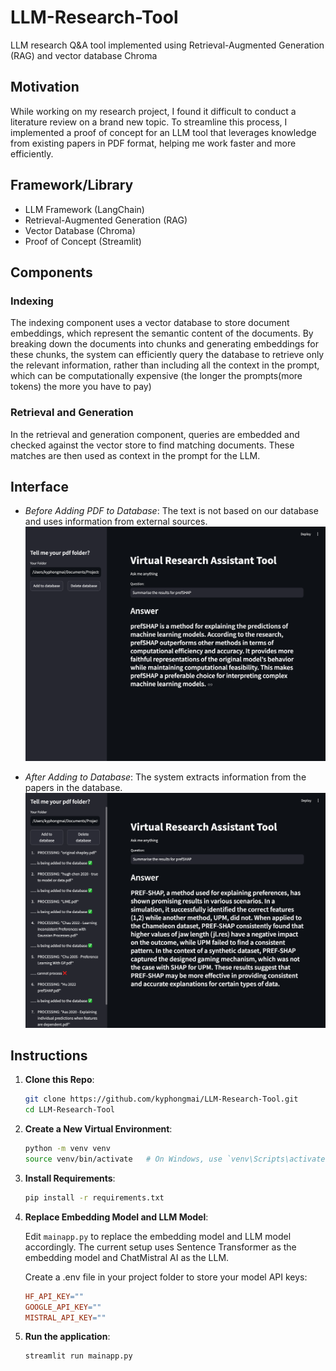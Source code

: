 # LLM-Research-Tool
LLM research Q&amp;A tool implemented using Retrieval-Augmented Generation (RAG) and vector database Chroma

## Motivation
While working on my research project, I found it difficult to conduct a literature review on a brand new topic. To streamline this process, I implemented a proof of concept for an LLM tool that leverages knowledge from existing papers in PDF format, helping me work faster and more efficiently.

## Framework/Library
- LLM Framework (LangChain)
- Retrieval-Augmented Generation (RAG)
- Vector Database (Chroma)
- Proof of Concept (Streamlit)

## Components

### Indexing
The indexing component uses a vector database to store document embeddings, which represent the semantic content of the documents. By breaking down the documents into chunks and generating embeddings for these chunks, the system can efficiently query the database to retrieve only the relevant information, rather than including all the context in the prompt, which can be computationally expensive (the longer the prompts(more tokens) the more you have to pay)

### Retrieval and Generation
In the retrieval and generation component, queries are embedded and checked against the vector store to find matching documents. These matches are then used as context in the prompt for the LLM.

## Interface
- *Before Adding PDF to Database*: The text is not based on our database and uses information from external sources.
  ![Before Adding PDF to Database](figures/Before.png)


- *After Adding to Database*: The system extracts information from the papers in the database.
  ![After Adding to Database](figures/After.png)
  
## Instructions

1. **Clone this Repo**:
    ```sh
   git clone https://github.com/kyphongmai/LLM-Research-Tool.git
   cd LLM-Research-Tool
    ```
2. **Create a New Virtual Environment**:
   ```sh
   python -m venv venv
   source venv/bin/activate   # On Windows, use `venv\Scripts\activate`
   ```
3. **Install Requirements**:
   ```sh
   pip install -r requirements.txt
   ```
4. **Replace Embedding Model and LLM Model**:
   
   Edit ```mainapp.py``` to replace the embedding model and LLM model accordingly. The current setup uses Sentence Transformer as the embedding model and ChatMistral AI as the LLM.

   Create a .env file in your project folder to store your model API keys:
   ```makefile
   HF_API_KEY="" 
   GOOGLE_API_KEY=""
   MISTRAL_API_KEY=""
   ```
5. **Run the application**:
   ```sh
   streamlit run mainapp.py
   ```
